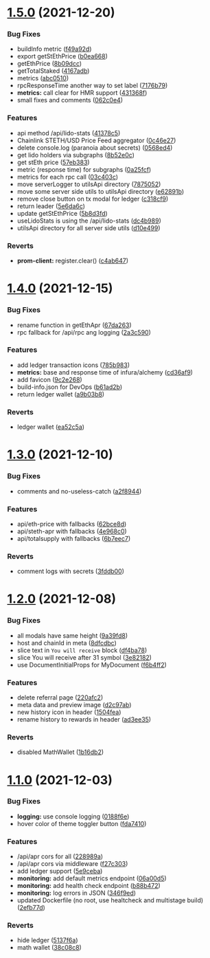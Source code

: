# [1.5.0](https://github.com/lidofinance/staking-widget-ts/compare/1.4.0...1.5.0) (2021-12-20)


### Bug Fixes

* buildInfo metric ([f49a92d](https://github.com/lidofinance/staking-widget-ts/commit/f49a92d9df37a4e43795ca83815521cc16919427))
* export getStEthPrice ([b0ea668](https://github.com/lidofinance/staking-widget-ts/commit/b0ea6680d722f42cdfa44037a460fbd39d2fb784))
* getEthPrice ([8b09dcc](https://github.com/lidofinance/staking-widget-ts/commit/8b09dcc11064406908461e523d1e558d475c7044))
* getTotalStaked ([4167adb](https://github.com/lidofinance/staking-widget-ts/commit/4167adb5b88b12b025974456d195779eb9080dd9))
* metrics ([abc0510](https://github.com/lidofinance/staking-widget-ts/commit/abc05109c0e66268fcf745cb4dda84fe574e3d2b))
* rpcResponseTime another way to set label ([7176b79](https://github.com/lidofinance/staking-widget-ts/commit/7176b794d7909cb6c07fe37c35b3d4de43c590da))
* **metrics:** call clear for HMR support ([431368f](https://github.com/lidofinance/staking-widget-ts/commit/431368f2bd5bd48efbd2517afc9b4072bce2960d))
* small fixes and comments ([062c0e4](https://github.com/lidofinance/staking-widget-ts/commit/062c0e4033aca8ffde48052d45cdfd355fa57c07))


### Features

* api method /api/lido-stats ([41378c5](https://github.com/lidofinance/staking-widget-ts/commit/41378c58a85067e343f1f2c34b4cd9b2ed348fc5))
* Chainlink STETH/USD Price Feed aggregator ([0c46e27](https://github.com/lidofinance/staking-widget-ts/commit/0c46e27ee7813de840b161948746f2add5511b0f))
* delete console.log (paranoia about secrets) ([0568ed4](https://github.com/lidofinance/staking-widget-ts/commit/0568ed49679d7322e3256ccc41098ca6204549f1))
* get lido holders via subgraphs ([8b52e0c](https://github.com/lidofinance/staking-widget-ts/commit/8b52e0c7944bd9a940c4a3db501c28a9a20f3ed2))
* get stEth price ([57eb383](https://github.com/lidofinance/staking-widget-ts/commit/57eb383a68b1de70040601f03d06062ff7f7ffa6))
* metric (response time) for subgraphs ([0a25fcf](https://github.com/lidofinance/staking-widget-ts/commit/0a25fcf448792e34f681eea7887b11834ff9fa86))
* metrics for each rpc call ([03c403c](https://github.com/lidofinance/staking-widget-ts/commit/03c403ce630a5b2ab820b74118aad72b5932da2b))
* move serverLogger to utilsApi directory ([7875052](https://github.com/lidofinance/staking-widget-ts/commit/7875052bb726c2041b3e7a327e3dfb59140e57d9))
* move some server side utils to utilsApi directory ([e62891b](https://github.com/lidofinance/staking-widget-ts/commit/e62891b6b794f20ad6cb042cae5950cf42b31137))
* remove close button on tx modal for ledger ([c318cf9](https://github.com/lidofinance/staking-widget-ts/commit/c318cf91a0883ee4b2f4e08fefbe02b042f4385d))
* return leader ([5e6da6c](https://github.com/lidofinance/staking-widget-ts/commit/5e6da6cec141c6c9ada165f23c09754a31fb28ec))
* update getStEthPrice ([5b8d3fd](https://github.com/lidofinance/staking-widget-ts/commit/5b8d3fd127f029d9cf8853cca421530932ece06d))
* useLidoStats is using the /api/lido-stats ([dc4b989](https://github.com/lidofinance/staking-widget-ts/commit/dc4b98921b66e913050278241fbf892f9b7850db))
* utilsApi directory for all server side utils ([d10e499](https://github.com/lidofinance/staking-widget-ts/commit/d10e4992863ef06001666465006a047463edea5d))


### Reverts

* **prom-client:** register.clear() ([c4ab647](https://github.com/lidofinance/staking-widget-ts/commit/c4ab647711a245fdf9429d682842feff606ab95d))



# [1.4.0](https://github.com/lidofinance/staking-widget-ts/compare/1.3.0...1.4.0) (2021-12-15)


### Bug Fixes

* rename function in getEthApr ([67da263](https://github.com/lidofinance/staking-widget-ts/commit/67da263fd51b12aca6206885a5c33fe84b5fa777))
* rpc fallback for /api/rpc ang logging ([2a3c590](https://github.com/lidofinance/staking-widget-ts/commit/2a3c59099c016282292d8661f62a0ba6769fabff))


### Features

* add ledger transaction icons ([785b983](https://github.com/lidofinance/staking-widget-ts/commit/785b983f7618f40583822084eb64b2fafda4650a))
* **metrics:** base and response time of infura/alchemy ([cd36af9](https://github.com/lidofinance/staking-widget-ts/commit/cd36af922179486b76394b21e39c8b211813fd26))
* add favicon ([9c2e268](https://github.com/lidofinance/staking-widget-ts/commit/9c2e2688d3bdd0ee130618b539f4ace34341bfdf))
* build-info.json for DevOps ([b61ad2b](https://github.com/lidofinance/staking-widget-ts/commit/b61ad2b17c138147dfadbb84a3b17309f2d204f4))
* return ledger wallet ([a9b03b8](https://github.com/lidofinance/staking-widget-ts/commit/a9b03b8f8795abd14de96fc024d1941bf377470f))


### Reverts

* ledger wallet ([ea52c5a](https://github.com/lidofinance/staking-widget-ts/commit/ea52c5ad41bbbda74e663092d22cadb00318f5d9))



# [1.3.0](https://github.com/lidofinance/staking-widget-ts/compare/1.2.0...1.3.0) (2021-12-10)


### Bug Fixes

* comments and no-useless-catch ([a2f8944](https://github.com/lidofinance/staking-widget-ts/commit/a2f89445a6a632825325b25862eacb5e9190024a))


### Features

* api/eth-price with fallbacks ([62bce8d](https://github.com/lidofinance/staking-widget-ts/commit/62bce8d1dacfff6c7cae88bdb052d7ea8afc95ff))
* api/steth-apr with fallbacks ([4e968c0](https://github.com/lidofinance/staking-widget-ts/commit/4e968c0d8fe90a6c4e9314780ebd1ed277b1526e))
* api/totalsupply with fallbacks ([6b7eec7](https://github.com/lidofinance/staking-widget-ts/commit/6b7eec722842ecbb2e783f400e9a7c1eb9741280))


### Reverts

* comment logs with secrets ([3fddb00](https://github.com/lidofinance/staking-widget-ts/commit/3fddb00a5e95e513cf5c7f59238bd6b894a4a0ff))



# [1.2.0](https://github.com/lidofinance/staking-widget-ts/compare/1.1.0...1.2.0) (2021-12-08)


### Bug Fixes

* all modals have same height ([9a39fd8](https://github.com/lidofinance/staking-widget-ts/commit/9a39fd87960cf1cca3c8fce9e434c2a7b07f3c9f))
* host and chainId in meta ([8dfcdbc](https://github.com/lidofinance/staking-widget-ts/commit/8dfcdbcf7df5c15c36d3fcc49c91ac1e5987c887))
* slice text in `You will receive` block ([df4ba78](https://github.com/lidofinance/staking-widget-ts/commit/df4ba782ffb9dfd8d75bea18185acb02482d638c))
* slice You will receive after 31 symbol ([3e82182](https://github.com/lidofinance/staking-widget-ts/commit/3e82182662d658cbe89154d9277ae7e347f72d64))
* use DocumentInitialProps for MyDocument ([f6b4ff2](https://github.com/lidofinance/staking-widget-ts/commit/f6b4ff21c5f3a324d043bca347e737c655a3f1ee))


### Features

* delete referral page ([220afc2](https://github.com/lidofinance/staking-widget-ts/commit/220afc2a25b85be414ebe7163a1c919377b5181e))
* meta data and preview image ([d2c97ab](https://github.com/lidofinance/staking-widget-ts/commit/d2c97abdeec3786bc098bb20ccf074f16680a4ac))
* new history icon in header ([1504fea](https://github.com/lidofinance/staking-widget-ts/commit/1504fea68a284a96ea94bdcba2bb39a5ed10cfb2))
* rename history to rewards in header ([ad3ee35](https://github.com/lidofinance/staking-widget-ts/commit/ad3ee3561b47978f08016cad69ee853a2a36b054))


### Reverts

* disabled MathWallet ([1b16db2](https://github.com/lidofinance/staking-widget-ts/commit/1b16db2d9e93aec5835c50e1be5343885134be1f))



# [1.1.0](https://github.com/lidofinance/staking-widget-ts/compare/1.0.3...1.1.0) (2021-12-03)


### Bug Fixes

* **logging:** use console logging ([0188f6e](https://github.com/lidofinance/staking-widget-ts/commit/0188f6ec2ae31017b689e1eac6df8d3070929d7e))
* hover color of theme toggler button ([fda7410](https://github.com/lidofinance/staking-widget-ts/commit/fda7410df2cb8716cd3b57a6a5b5eb180b73b188))


### Features

* /api/apr cors for all ([228989a](https://github.com/lidofinance/staking-widget-ts/commit/228989aa573ae766ceb1848f38ce522482eb0256))
* /api/apr cors via middleware ([f27c303](https://github.com/lidofinance/staking-widget-ts/commit/f27c3030ca13d9535f6ba42ab63466936ba9eacc))
* add ledger support ([5e9ceba](https://github.com/lidofinance/staking-widget-ts/commit/5e9ceba8139986052c0e9fbe109c506e75ba4dde))
* **monitoring:** add default metrics endpoint ([06a00d5](https://github.com/lidofinance/staking-widget-ts/commit/06a00d5528164ea7dc123a881b1c9c676e75a029))
* **monitoring:** add health check endpoint ([b88b472](https://github.com/lidofinance/staking-widget-ts/commit/b88b472bee066fdadcfa356256063d4404408298))
* **monitoring:** log errors in JSON ([346f9ed](https://github.com/lidofinance/staking-widget-ts/commit/346f9ed567160fef577702a29cc7a0db082feb0b))
* updated Dockerfile (no root, use healtcheck and multistage build) ([2efb77d](https://github.com/lidofinance/staking-widget-ts/commit/2efb77df8b7265db212eb8efa2e1003a6b88056a))


### Reverts

* hide ledger ([5137f6a](https://github.com/lidofinance/staking-widget-ts/commit/5137f6a724cfab1cebf1dfccdb58f848f5169c4c))
* math wallet ([38c08c8](https://github.com/lidofinance/staking-widget-ts/commit/38c08c82e57ac7a10e88f42212143d1cb556dd0c))



